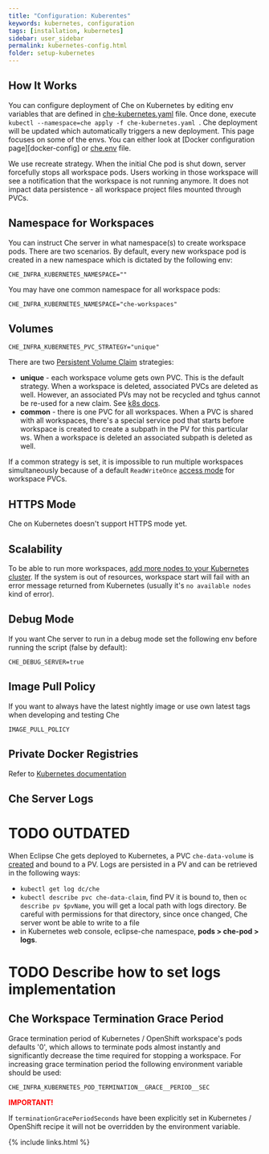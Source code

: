 ```yaml
---
title: "Configuration: Kuberentes"
keywords: kubernetes, configuration
tags: [installation, kubernetes]
sidebar: user_sidebar
permalink: kubernetes-config.html
folder: setup-kubernetes
---
```

## How It Works

You can configure deployment of Che on Kubernetes by editing env variables that are defined in [che-kubernetes.yaml](https://github.com/eclipse/che/blob/master/dockerfiles/init/modules/kubernetes/files/che-kubernetes.yaml) file. Once done, execute `kubectl --namespace=che apply -f che-kubernetes.yaml `. Che deployment will be updated which automatically triggers a new deployment. This page focuses on some of the envs. You can either look at [Docker configuration page][docker-config] or [che.env](https://github.com/eclipse/che/blob/master/dockerfiles/init/manifests/che.env) file.

We use recreate strategy. When the initial Che pod is shut down, server forcefully stops all workspace pods. Users working in those workspace will see a notification that the workspace is not running anymore. It does not impact data persistence - all workspace project files mounted through PVCs.

## Namespace for Workspaces

You can instruct Che server in what namespace(s) to create workspace pods. There are two scenarios. By default, every new workspace pod is created in a new namespace which is dictated by the following env:

`CHE_INFRA_KUBERNETES_NAMESPACE=""`

You may have one common namespace for all workspace pods:

`CHE_INFRA_KUBERNETES_NAMESPACE="che-workspaces"`

## Volumes

`CHE_INFRA_KUBERNETES_PVC_STRATEGY="unique"`

There are two [Persistent Volume Claim](https://kubernetes.io/docs/concepts/storage/persistent-volumes/) strategies:

* **unique** - each workspace volume gets own PVC.  This is the default strategy. When a workspace is deleted, associated PVCs are deleted as well. However, an associated PVs may not be recycled and tghus cannot be re-used for a new claim. See [k8s docs](https://kubernetes.io/docs/concepts/storage/persistent-volumes/#recycling).
* **common** - there is one PVC for all workspaces. When a PVC is shared with all workspaces, there's a special service pod that starts before workspace is created to create a subpath in the PV for this particular ws. When a workspace is deleted an associated subpath is deleted as well.

If a common strategy is set, it is impossible to run multiple workspaces simultaneously because of a default `ReadWriteOnce` [access mode](https://kubernetes.io/docs/concepts/storage/persistent-volumes/#access-modes) for workspace PVCs.


## HTTPS Mode

Che on Kubernetes doesn't support HTTPS mode yet.

## Scalability

To be able to run more workspaces, [add more nodes to your Kubernetes cluster](https://kubernetes.io/docs/concepts/architecture/nodes/#management). If the system is out of resources, workspace start will fail with an error message returned from Kubernetes (usually it's `no available nodes` kind of error).

## Debug Mode

If you want Che server to run in a debug mode set the following env before running the script (false by default):

`CHE_DEBUG_SERVER=true`

## Image Pull Policy

If you want to always have the latest nightly image or use own latest tags when developing and testing Che

`IMAGE_PULL_POLICY`

## Private Docker Registries

Refer to [Kubernetes documentation](https://kubernetes.io/docs/tasks/configure-pod-container/pull-image-private-registry/)

## Che Server Logs

# TODO OUTDATED
When Eclipse Che gets deployed to Kubernetes, a PVC `che-data-volume` is [created](https://github.com/eclipse/che/blob/master/dockerfiles/init/modules/kubernetes/files/che-kubernetes.yaml#L26) and bound to a PV. Logs are persisted in a PV and can be retrieved in the following ways:

* `kubectl get log dc/che`
* `kubectl describe pvc che-data-claim`, find PV it is bound to, then `oc describe pv $pvName`, you will get a local path with logs directory. Be careful with permissions for that directory, since once changed, Che server wont be able to write to a file
* in Kubernetes web console, eclipse-che namespace, **pods > che-pod > logs**.
# TODO Describe how to set logs implementation

## Che Workspace Termination Grace Period

Grace termination period of Kubernetes / OpenShift workspace's pods defaults '0', which allows to terminate
pods almost instantly and significantly decrease the time required for stopping a workspace. For increasing grace termination period the following environment variable should be used:

`CHE_INFRA_KUBERNETES_POD_TERMINATION__GRACE__PERIOD__SEC`

<span style="color:red;">**IMPORTANT!**</span>

If `terminationGracePeriodSeconds` have been explicitly set in Kubernetes / OpenShift recipe it will not be overridden by the environment variable.

{% include links.html %}
